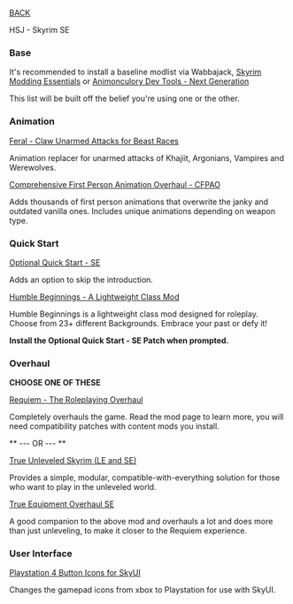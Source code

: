 
[BACK](..)

HSJ - Skyrim SE

### Base

It's recommended to install a baseline modlist via Wabbajack, [Skyrim Modding Essentials](https://thephoenixflavour.com/skyrim-se/sme/) or [Animonculory Dev Tools - Next Generation](https://github.com/The-Animonculory/ADT)

This list will be built off the belief you're using one or the other.

### Animation

[Feral - Claw Unarmed Attacks for Beast Races](https://www.nexusmods.com/skyrimspecialedition/mods/34552)

Animation replacer for unarmed attacks of Khajiit, Argonians, Vampires and Werewolves.

[Comprehensive First Person Animation Overhaul - CFPAO](https://www.nexusmods.com/skyrimspecialedition/mods/87169)

Adds thousands of first person animations that overwrite the janky and outdated vanilla ones. Includes unique animations depending on weapon type.

### Quick Start

[Optional Quick Start - SE](https://www.nexusmods.com/skyrimspecialedition/mods/63953)

Adds an option to skip the introduction.

[Humble Beginnings - A Lightweight Class Mod](https://www.nexusmods.com/skyrimspecialedition/mods/83910)

Humble Beginnings is a lightweight class mod designed for roleplay. Choose from 23+ different Backgrounds. Embrace your past or defy it!

**Install the Optional Quick Start - SE Patch when prompted.**

### Overhaul

**CHOOSE ONE OF THESE**

[Requiem - The Roleplaying Overhaul](https://www.nexusmods.com/skyrimspecialedition/mods/60888)

Completely overhauls the game. Read the mod page to learn more, you will need compatibility patches with content mods you install.

** --- OR --- **

[True Unleveled Skyrim (LE and SE)](https://www.nexusmods.com/skyrimspecialedition/mods/18342)

Provides a simple, modular, compatible-with-everything solution for those who want to play in the unleveled world.

[True Equipment Overhaul SE](https://www.nexusmods.com/skyrimspecialedition/mods/18157)

A good companion to the above mod and overhauls a lot and does more than just unleveling, to make it closer to the Requiem experience.

### User Interface

[Playstation 4 Button Icons for SkyUI](https://www.nexusmods.com/skyrimspecialedition/mods/28825)

Changes the gamepad icons from xbox to Playstation for use with SkyUI.
